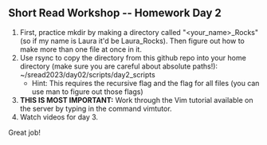 ## Short Read Workshop -- Homework Day 2

1. First, practice mkdir by making a directory called "<your_name>_Rocks" (so if my name is Laura it'd be Laura_Rocks). Then figure out how to make more than one file at once in it.
2. Use rsync to copy the directory from this github repo into your home directory (make sure you are careful about absolute paths!): ~/sread2023/day02/scripts/day2_scripts
	- Hint: This requires the recursive flag and the flag for all files (you can use man to figure out those flags)
3. **THIS IS MOST IMPORTANT:** Work through the Vim tutorial available on the server by typing in the command vimtutor.
4. Watch videos for day 3.

Great job!
